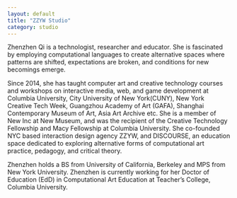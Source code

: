 ```yaml
---
layout: default
title: "ZZYW Studio"
category: studio
---
```


Zhenzhen Qi is a technologist, researcher and educator. She is fascinated by employing computational languages to create alternative spaces where patterns are shifted, expectations are broken, and conditions for new becomings emerge.

Since 2014, she has taught computer art and creative technology courses and workshops on interactive media, web, and game development at Columbia University, City University of New York(CUNY), New York Creative Tech Week, Guangzhou Academy of Art (GAFA), Shanghai Contemporary Museum of Art, Asia Art Archive etc. She is a member of New Inc at New Museum, and was the recipient of the Creative Technology Fellowship and Macy Fellowship at Columbia University. She co-founded NYC based interaction design agency ZZYW, and DISCOURSE, an education space dedicated to exploring alternative forms of computational art practice, pedagogy, and critical theory.

Zhenzhen holds a BS from University of California, Berkeley and MPS from New York University. Zhenzhen is currently working for her Doctor of Education (EdD) in Computational Art Education at Teacher’s College, Columbia University.
